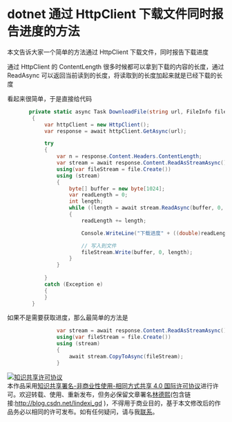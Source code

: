 
# dotnet 通过 HttpClient 下载文件同时报告进度的方法

本文告诉大家一个简单的方法通过 HttpClient 下载文件，同时报告下载进度

<!--more-->


<!-- CreateTime:2019/8/31 16:55:58 -->


通过 HttpClient 的 ContentLength 很多时候都可以拿到下载的内容的长度，通过 ReadAsync 可以返回当前读到的长度，将读取到的长度加起来就是已经下载的长度

看起来很简单，于是直接给代码

```csharp
       private static async Task DownloadFile(string url, FileInfo file)
        {
            var httpClient = new HttpClient();
            var response = await httpClient.GetAsync(url);

            try
            {
                var n = response.Content.Headers.ContentLength;
                var stream = await response.Content.ReadAsStreamAsync();
                using(var fileStream = file.Create())
                using (stream)
                {
                    byte[] buffer = new byte[1024];
                    var readLength = 0;
                    int length;
                    while ((length = await stream.ReadAsync(buffer, 0, buffer.Length)) != 0)
                    {
                        readLength += length;

                        Console.WriteLine("下载进度" + ((double)readLength) / n * 100);

                        // 写入到文件
                        fileStream.Write(buffer, 0, length);
                    }
                }
            
            }
            catch (Exception e)
            {
            }
        }
```

如果不是需要获取进度，那么最简单的方法是

```csharp
                var stream = await response.Content.ReadAsStreamAsync();
                using(var fileStream = file.Create())
                using (stream)
                {
                    await stream.CopyToAsync(fileStream);
                }
```





<a rel="license" href="http://creativecommons.org/licenses/by-nc-sa/4.0/"><img alt="知识共享许可协议" style="border-width:0" src="https://licensebuttons.net/l/by-nc-sa/4.0/88x31.png" /></a><br />本作品采用<a rel="license" href="http://creativecommons.org/licenses/by-nc-sa/4.0/">知识共享署名-非商业性使用-相同方式共享 4.0 国际许可协议</a>进行许可。欢迎转载、使用、重新发布，但务必保留文章署名[林德熙](http://blog.csdn.net/lindexi_gd)(包含链接:http://blog.csdn.net/lindexi_gd )，不得用于商业目的，基于本文修改后的作品务必以相同的许可发布。如有任何疑问，请与我[联系](mailto:lindexi_gd@163.com)。
